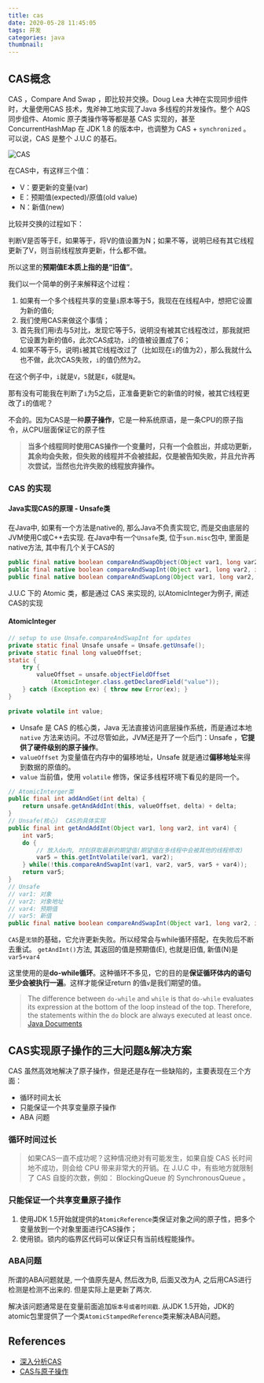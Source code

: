 ```yaml
---
title: cas
date: 2020-05-28 11:45:05
tags: 并发
categories: java
thumbnail:
---
```


## CAS概念

<!--more-->

CAS ，Compare And Swap ，即比较并交换。Doug Lea 大神在实现同步组件时，大量使用CAS 技术，鬼斧神工地实现了Java 多线程的并发操作。整个 AQS 同步组件、Atomic 原子类操作等等都是基 CAS 实现的，甚至 ConcurrentHashMap 在 JDK 1.8 的版本中，也调整为 CAS + `synchronized` 。可以说，CAS 是整个 J.U.C 的基石。

![CAS](https://i.loli.net/2020/05/28/aMqRzm1jXhBHEPf.png)

在CAS中，有这样三个值：

- V：要更新的变量(var)
- E：预期值(expected)/原值(old value)
- N：新值(new)

比较并交换的过程如下：

判断V是否等于E，如果等于，将V的值设置为N；如果不等，说明已经有其它线程更新了V，则当前线程放弃更新，什么都不做。

所以这里的**预期值E本质上指的是“旧值”**。

我们以一个简单的例子来解释这个过程：

1. 如果有一个多个线程共享的变量`i`原本等于5，我现在在线程A中，想把它设置为新的值6;
2. 我们使用CAS来做这个事情；
3. 首先我们用i去与5对比，发现它等于5，说明没有被其它线程改过，那我就把它设置为新的值6，此次CAS成功，`i`的值被设置成了6；
4. 如果不等于5，说明`i`被其它线程改过了（比如现在`i`的值为2），那么我就什么也不做，此次CAS失败，`i`的值仍然为2。

在这个例子中，`i`就是`V`，`5`就是`E`，`6`就是`N`。

那有没有可能我在判断了`i`为5之后，正准备更新它的新值的时候，被其它线程更改了`i`的值呢？

不会的。因为CAS是一种**原子操作**，它是一种系统原语，是一条CPU的原子指令，从CPU层面保证它的原子性

> **当多个线程同时使用CAS操作一个变量时，只有一个会胜出，并成功更新，其余均会失败，但失败的线程并不会被挂起，仅是被告知失败，并且允许再次尝试，当然也允许失败的线程放弃操作。**

### CAS 的实现

#### Java实现CAS的原理 - Unsafe类

在Java中, 如果有一个方法是native的, 那么Java不负责实现它, 而是交由底层的JVM使用C或C++去实现. 在Java中有一个`Unsafe`类, 位于`sun.misc`包中, 里面是native方法, 其中有几个关于CAS的

```java
public final native boolean compareAndSwapObject(Object var1, long var2, Object var4, Object var5);
public final native boolean compareAndSwapInt(Object var1, long var2, int var4, int var5);
public final native boolean compareAndSwapLong(Object var1, long var2, long var4, long var6); 
```

J.U.C 下的 Atomic 类，都是通过 CAS 来实现的, 以AtomicInteger为例子, 阐述CAS的实现

#### AtomicInteger

```java
// setup to use Unsafe.compareAndSwapInt for updates
private static final Unsafe unsafe = Unsafe.getUnsafe();
private static final long valueOffset;
static {
    try {
        valueOffset = unsafe.objectFieldOffset
            (AtomicInteger.class.getDeclaredField("value"));
    } catch (Exception ex) { throw new Error(ex); }
}
 
private volatile int value;
```

- Unsafe 是 CAS 的核心类，Java 无法直接访问底层操作系统，而是通过本地 `native` 方法来访问。不过尽管如此，JVM还是开了一个后门：Unsafe ，**它提供了硬件级别的原子操作**。
- `valueOffset` 为变量值在内存中的偏移地址，Unsafe 就是通过**偏移地址**来得到数据的原值的。
- `value` 当前值，使用 `volatile` 修饰，保证多线程环境下看见的是同一个。



```java
// AtomicInterger类
public final int addAndGet(int delta) {
    return unsafe.getAndAddInt(this, valueOffset, delta) + delta;
}
// Unsafe(核心)  CAS的具体实现
public final int getAndAddInt(Object var1, long var2, int var4) {
    int var5;
    do {
        // 放入do内, 时刻获取最新的期望值(期望值在多线程中会被其他的线程修改)
        var5 = this.getIntVolatile(var1, var2);
    } while(!this.compareAndSwapInt(var1, var2, var5, var5 + var4));
    return var5;
}
// Unsafe
// var1: 对象
// var2: 对象地址
// var4: 预期值
// var5: 新值
public final native boolean compareAndSwapInt(Object var1, long var2, int var4, int var5);
```

`CAS`是`无锁`的基础，它允许更新失败。所以经常会与while循环搭配，在失败后不断去重试。 `getAndInt()`方法, 其返回的值是预期值(E), 也就是旧值, 新值(N)是`var5+var4`

这里使用的是**do-while循环**。这种循环不多见，它的目的是**保证循环体内的语句至少会被执行一遍**。这样才能保证return 的值`v`是我们期望的值。

> The difference between `do-while` and `while` is that `do-while` evaluates its expression at the bottom of the loop instead of the top. Therefore, the statements within the `do` block are always executed at least once.    [Java Documents](https://docs.oracle.com/javase/tutorial/java/nutsandbolts/while.html)

## CAS实现原子操作的三大问题&解决方案

CAS 虽然高效地解决了原子操作，但是还是存在一些缺陷的，主要表现在三个方面：

- 循环时间太长
- 只能保证一个共享变量原子操作
- ABA 问题

### 循环时间过长

> 如果CAS一直不成功呢？这种情况绝对有可能发生，如果自旋 CAS 长时间地不成功，则会给 CPU 带来非常大的开销。在 J.U.C 中，有些地方就限制了 CAS 自旋的次数，例如： BlockingQueue 的 SynchronousQueue 。

### 只能保证一个共享变量原子操作

1. 使用JDK 1.5开始就提供的`AtomicReference`类保证对象之间的原子性，把多个变量放到一个对象里面进行CAS操作；
2. 使用锁。锁内的临界区代码可以保证只有当前线程能操作。

### ABA问题

所谓的ABA问题就是, 一个值原先是A, 然后改为B, 后面又改为A, 之后用CAS进行检测是检测不出来的. 但是实际上是更新了两次.

解决该问题通常是在变量前面追加`版本号或者时间戳`. 从JDK 1.5开始，JDK的atomic包里提供了一个类`AtomicStampedReference`类来解决ABA问题。

## References

* [深入分析CAS](http://www.iocoder.cn/JUC/sike/CAS/)
* [CAS与原子操作](http://concurrent.redspider.group/article/02/10.html#第十章-乐观锁和悲观锁)

